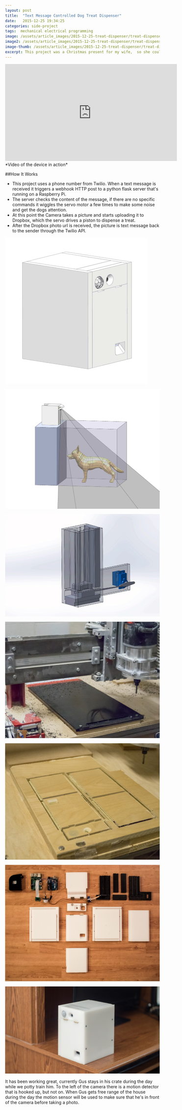 ```yaml
---
layout: post
title:  "Text Message Controlled Dog Treat Dispenser"
date:   2015-12-25 19:34:25
categories: side-project
tags:  mechanical electrical programming
image: /assets/article_images/2015-12-25-treat-dispenser/treat-dispenser-banner.jpg
image2: /assets/article_images/2015-12-25-treat-dispenser/treat-dispenser-banner.jpg
image-thumb: /assets/article_images/2015-12-25-treat-dispenser/treat-dispenser-banner.jpg
excerpt: This project was a Christmas present for my wife,  so she could send our dog Gus treats and check in on him while at work.
---
```



<iframe width="560" height="315" src="https://www.youtube.com/embed/7pjhy6DhXII?rel=0&amp;showinfo=0" frameborder="0" allowfullscreen></iframe>
*Video of the device in action*

##How It Works
- This project uses a phone number from Twilio. When a text message is received it triggers a webhook HTTP post to a python flask server that's running on a Raspberry Pi.
- The server checks the content of the message, if there are no specific commands it wiggles the servo motor a few times to make some noise and get the dogs attention.
- At this point the Camera takes a picture and starts uploading it to Dropbox, which the servo drives a piston to dispense a treat.
- After the Dropbox photo url is received, the picture is text message back to the sender through the Twilio API.

![Everything laid out in SolidWorks](/assets/article_images/2015-12-25-treat-dispenser/complete-Box.gif)

![Feild of view test, for when Gus is in his crate](/assets/article_images/2015-12-25-treat-dispenser/crate-setup.jpg)

![Treat dispenser in action](/assets/article_images/2015-12-25-treat-dispenser/dispenser-loop.gif)

![CNC machining the treat dispenser assembly out of Acetal Delrin](/assets/article_images/2015-12-25-treat-dispenser/delrin-magazine-machining.jpg)

![Test box machining out of wood, the final product is white Delrin](/assets/article_images/2015-12-25-treat-dispenser/wooden-box-machining.jpg)

![All of the parts laid out](/assets/article_images/2015-12-25-treat-dispenser/parts-laid-out.jpg)

![The completed device](/assets/article_images/2015-12-25-treat-dispenser/treat-dispenser.jpg)

It has been working great, currently Gus stays in his crate during the day while we potty train him.  To the left of the camera there is a motion detector that is hooked up, but not on. When Gus gets free range of the house during the day the motion sensor will be used to make sure that he's in front of the camera before taking a photo.
